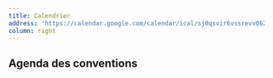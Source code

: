 ```yaml
---
title: Calendrier
address: 'https://calendar.google.com/calendar/ical/sj0qsvir6vssrevv062l3oah8k%40group.calendar.google.com/public/basic.ics'
column: right
---
```


## Agenda des conventions
